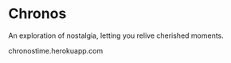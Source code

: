 Chronos
=======
An exploration of nostalgia, letting you relive cherished moments.

chronostime.herokuapp.com
